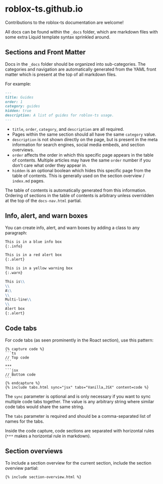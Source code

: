# roblox-ts.github.io

Contributions to the roblox-ts documentation are welcome!

All docs can be found within the `_docs` folder, which are markdown files with some extra Liquid template syntax sprinkled around.

## Sections and Front Matter

Docs in the `_docs` folder should be organized into sub-categories. The categories and navigation are automatically generated from the YAML front matter which is present at the top of all markdown files.

For example:

```md
---
title: Guides
order: 1
category: guides
hidden: true
description: A list of guides for roblox-ts usage.
---
```

- `title`, `order`, `category`, and `description` are all required.
- Pages within the same section should all have the same `category` value.
- `description` is not shown directly on the page, but is present in the meta information for search engines, social media embeds, and section overviews.
- `order` affects the order in which this specific page appears in the table of contents. Multiple articles may have the same `order` number if you don't care what order they appear in.
- `hidden` is an optional boolean which hides this specific page from the table of contents. This is generally used on the section overview / `index.md` pages.

The table of contents is automatically generated from this information. Ordering of sections in the table of contents is arbitrary unless overridden at the top of the `docs-nav.html` partial.

## Info, alert, and warn boxes

You can create info, alert, and warn boxes by adding a class to any paragraph:

```md
This is in a blue info box
{:.info}

This is in a red alert box
{:.alert}

This is in a yellow warning box
{:.warn}

This is\\
\\
A\\
\\
Multi-line\\
\\
Alert box
{:.alert}
```
## Code tabs

For code tabs (as seen prominently in the Roact section), use this pattern:

	{% capture code %}
	```ts
	// Top code
	```
	***
	```jsx
	// Bottom code
	```
	{% endcapture %}
	{% include tabs.html sync="jsx" tabs="Vanilla,JSX" content=code %}

The `sync` parameter is optional and is only necessary if you want to sync multiple code tabs together. The value is any arbitrary string where similar code tabs would share the same string.

The `tabs` parameter is required and should be a comma-separated list of names for the tabs.

Inside the code capture, code sections are separated with horizontal rules (`***` makes a horizontal rule in markdown).

## Section overviews

To include a section overview for the current section, include the section overview partial:

```md
{% include section-overview.html %}
```
